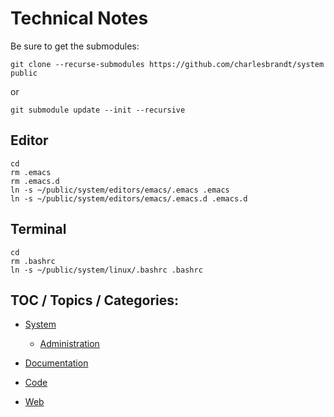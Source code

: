 # Technical Notes

Be sure to get the submodules:

    git clone --recurse-submodules https://github.com/charlesbrandt/system public

or 

    git submodule update --init --recursive


## Editor

```
cd
rm .emacs
rm .emacs.d
ln -s ~/public/system/editors/emacs/.emacs .emacs
ln -s ~/public/system/editors/emacs/.emacs.d .emacs.d
```


## Terminal

```
cd
rm .bashrc
ln -s ~/public/system/linux/.bashrc .bashrc
```

## TOC / Topics / Categories:

  - [System](system/)

    - [Administration](system/administration/)
  
  - [Documentation](documentation/)
  
  - [Code](code/)
  
  - [Web](web/)


